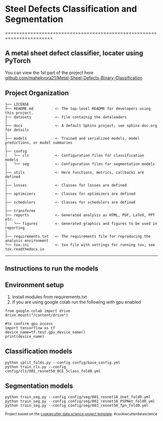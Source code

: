 # Steel Defects Classification and Segmentation
=======================================================================

## A metal sheet defect classifier, locater using PyTorch

You can view the 1st part of the project here [github.com/mahekvora21/Metal-Sheel-Defects-Binary-Classification](https://github.com/mahekvora21/Metal-Sheel-Defects-Binary-Classification)

Project Organization
------------

    ├── LICENSE
    ├── README.md          <- The top-level README for developers using this project.
    ├── datasets           <- File containig the dataloaders
    │
    ├── docs               <- A default Sphinx project; see sphinx-doc.org for details
    │
    ├── models             <- Trained and serialized models, model predictions, or model summaries
    │
    ├── config             
    │   └── cls            <- Configuration files for classification models
    │   └── seg            <- Configuration files for segmentation models
    │
    ├── utils              <- Here functions, metrics, callbacks are defined
    │
    ├── losses             <- Classes for losses are defined
    │
    ├── optimizers         <- Classes for optimizers are defined
    │
    ├── schedulers         <- Classes for schedulers are defined
    │
    ├── transforms 
    ├── reports            <- Generated analysis as HTML, PDF, LaTeX, PPT etc.
    │   └── figures        <- Generated graphics and figures to be used in reporting
    │
    ├── requirements.txt   <- The requirements file for reproducing the analysis environment
    └── tox.ini            <- tox file with settings for running tox; see tox.readthedocs.io


--------
## Instructions to run the models
Environment setup
------------
1. Install modules from requirements.txt
2. If you are using google colab run the following with gpu enabled
```
from google.colab import drive
drive.mount("/content/drive")

#to confirm gpu access
import tensorflow as tf
device_name=tf.test.gpu_device_name()
print(device_name)
```
Classification models
------------
```
python split_folds.py --config config/base_config.yml
python train_cls.py --config config/cls/001_resnet50_BCE_5class_fold0.yml

```

Segmentation models
------------
```
python train_seg.py --config config/seg/001_resnet18_Unet_fold0.yml
python train_seg.py --config config/seg/002_resnet18_PSPNet_fold0.yml
python train_seg.py --config config/seg/003_resnet50_fpn_fold0.yml
```

<p><small>Project based on the <a target="_blank" href="https://drivendata.github.io/cookiecutter-data-science/">cookiecutter data science project template</a>. #cookiecutterdatascience</small></p>
